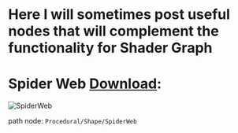# Here I will sometimes post useful nodes that will complement the functionality for Shader Graph

# Spider Web [Download](https://github.com/ARtronClassicStudio/SubGraphCollections/blob/fcf75b2b0539eed20c0eb7a16711adc29aaa9522/SpiderWeb.shadersubgraph):

![SpiderWeb](SpiderWeb.shadersubgraph)

path node: ``Procedural/Shape/SpiderWeb``

